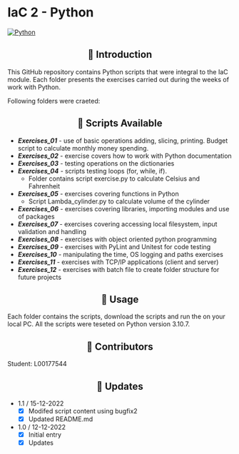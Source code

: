 # IaC 2 - Python
[![Python](https://img.shields.io/badge/Python-3.9+-yellow?style=for-the-badge&logo=python&logoColor=white&labelColor=101010)](https://python.org)
<h2 align=center> 📑 Introduction </h2>
This GitHub repository contains Python scripts that were integral to the IaC module. Each folder presents the exercises carried out during the weeks of work with Python.

Following folders were craeted:
<h2 align=center> 📃 Scripts Available </h2>

   - ***Exercises_01*** - use of basic operations adding, slicing, printing. Budget script to calculate monthly money spending.
   - ***Exercises_02*** - exercise covers how to work with Python documentation
   - ***Exercises_03*** - testing operations on the dictionaries
   - ***Exercises_04*** - scripts testing loops (for, while, if).
      - Folder contains script exercise.py to calculate Celsius and Fahrenheit
   - ***Exercises_05*** - exercises covering functions in Python 
      - Script Lambda_cylinder.py to calculate volume of the cylinder
   - ***Exercises_06*** - exercises covering libraries, importing modules and use of packages
   - ***Exercises_07*** - exercises covering accessing local filesystem, input validation and handling  
   - ***Exercises_08*** - exercises with object oriented python programming
   - ***Exercises_09*** - exercises with PyLint and Unitest for code testing 
   - ***Exercises_10*** - manipulating the time, OS logging and paths exercises
   - ***Exercises_11*** - exercises with TCP/IP applications (client and server)
   - ***Exercises_12*** - exercises with batch file to create folder structure for future projects  



<h2 align=center> 📃 Usage</h2>
Each folder contains the scripts, download the scripts and run the on your local PC. All the scripts were teseted on Python version 3.10.7.

<h2 align=center> 🧑 Contributors </h2>
Student: L00177544

<h2 align=center> 📃 Updates</h2>

- 1.1 / 15-12-2022 
  - [x] Modifed script content using bugfix2
  - [x] Updated README.md
- 1.0 / 12-12-2022 
  - [x] Initial entry
  - [x] Updates 